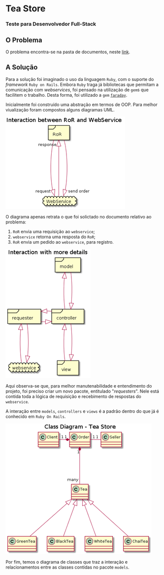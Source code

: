 # Tea Store
### Teste para Desenvolvedor Full-Stack

## O Problema
O problema encontra-se na pasta de documentos, neste [link][problema].

## A Solução
Para a solução foi imaginado o uso da linguagem `Ruby`, com o suporte do _framework_ `Ruby on Rails`. Embora `Ruby` traga já bibliotecas que permitam a comunicação com _webservices_, foi pensado na utilização de `gem`s que facilitem o trabalho. Desta forma, foi utilizado a `gem` [`faraday`][faraday].

Inicialmente foi construído uma abstração em termos de OOP. Para melhor viualização foram compostos alguns diagramas UML.

![Interação entre API Webservice e Ruby On Rails](https://github.com/TomazMartins/tea-store/blob/master/uml/interaction-ror-webservice.png)

O diagrama apenas retrata o que foi solictado no documento relativo ao problema:

1. `RoR` envia uma requisição ao `webservice`;
2. `webservice` retorna uma resposta do `RoR`;
3. `RoR` envia um pedido ao `webservice`, para registro.

![Interação com mais detalhes](https://github.com/TomazMartins/tea-store/blob/master/uml/interaction-more-details.png)

Aqui observa-se que, para melhor manutenabilidade e entendimento do projeto, foi preciso criar um novo pacote, entitulado "_requesters_". Nele está contida toda a lógica de requisição e recebimento de respostas do `webservice`.

A interação entre `models`, `controllers` e `views` é a padrão dentro do que já é conhecido em `Ruby On Rails`.

![Diagrama de Classes](https://github.com/TomazMartins/tea-store/blob/master/uml/class-diagram-models.png)

Por fim, temos o diagrama de classes que traz a interação e relacionamentos entre as classes contidas no pacote `models`.

[problema]: #
[faraday]: https://github.com/lostisland/faraday
